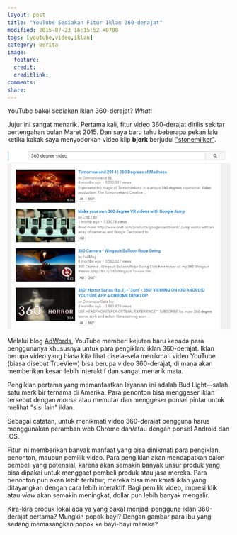 ```yaml
---
layout: post
title: "YouTube Sediakan Fitur Iklan 360-derajat"
modified: 2015-07-23 16:15:52 +0700
tags: [youtube,video,iklan]
category: berita
image:
  feature:
  credit:
  creditlink:
comments:
share:
---
```

YouTube bakal sediakan iklan 360-derajat? *What*!

Jujur ini sangat menarik. Pertama kali, fitur video 360-derajat dirilis sekitar pertengahan bulan Maret 2015. Dan saya baru tahu beberapa pekan lalu ketika kakak saya menyodorkan video klip **bjork** berjudul ["stonemilker"][0].

![iklan 360](/images/youtube-360-rfy.png)

Melalui blog [AdWords][1], YouTube memberi kejutan baru kepada para penggunanya khususnya untuk para pengiklan: iklan 360-derajat. Iklan berupa video yang biasa kita lihat disela-sela menikmati video YouTube (biasa disebut TrueView) bisa berupa video 360-derajat, di mana akan memberikan kesan lebih interaktif dan sangat menarik mata.

Pengiklan pertama yang memanfaatkan layanan ini adalah Bud Light&mdash;salah satu merk bir ternama di Amerika. Para penonton bisa menggeser iklan tersebut dengan *mouse* atau memutar dan menggeser ponsel pintar untuk melihat "sisi lain" iklan.

Sebagai catatan, untuk menikmati video 360-derajat pengguna harus menggunakan peramban web Chrome dan/atau dengan ponsel Android dan iOS.

Fitur ini memberikan banyak manfaat yang bisa dinikmati para pengiklan, penonton, maupun pemilik video. Para pengiklan akan mendapatkan calon pembeli yang potensial, karena akan semakin banyak unsur produk yang bisa dipakai untuk menggaet pembeli produk atau jasa mereka. Para penonton pun akan lebih terhibur, mereka bisa menikmati iklan yang ditayangkan dengan cara lebih interaktif. Bagi pemilik video, impresi klik atau *view* akan semakin meningkat, dollar pun lebih banyak mengalir.

Kira-kira produk lokal apa ya yang bakal menjadi pengguna iklan 360-derajat pertama? Mungkin popok bayi? Dengan gambar para ibu yang sedang memasangkan popok ke bayi-bayi mereka?

[0]: https://www.youtube.com/watch?v=gQEyezu7G20
[1]: http://adwords.blogspot.com/2015/07/see-future-of-video-by-looking-behind.html
